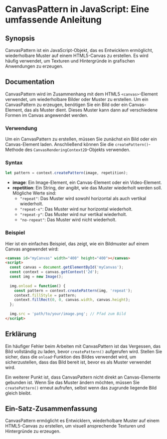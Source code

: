 <!--
Meta Description: # CanvasPattern in JavaScript: Eine umfassende Anleitung ## Synopsis CanvasPattern ist ein JavaScript-Objekt, das es Entwicklern ermöglicht, wiederhol...
Meta Keywords: ein, canvas, das, muster, wird
-->

# CanvasPattern in JavaScript: Eine umfassende Anleitung

## Synopsis
CanvasPattern ist ein JavaScript-Objekt, das es Entwicklern ermöglicht, wiederholbare Muster auf einem HTML5-Canvas zu erstellen. Es wird häufig verwendet, um Texturen und Hintergründe in grafischen Anwendungen zu erzeugen.

## Documentation
CanvasPattern wird im Zusammenhang mit dem HTML5 `<canvas>`-Element verwendet, um wiederholbare Bilder oder Muster zu erstellen. Um ein CanvasPattern zu erzeugen, benötigen Sie ein Bild oder ein Canvas-Element, das als Muster dient. Dieses Muster kann dann auf verschiedene Formen im Canvas angewendet werden.

### Verwendung
Um ein CanvasPattern zu erstellen, müssen Sie zunächst ein Bild oder ein Canvas-Element laden. Anschließend können Sie die `createPattern()`-Methode des `CanvasRenderingContext2D`-Objekts verwenden.

### Syntax
```javascript
let pattern = context.createPattern(image, repetition);
```

- **image**: Ein Image-Element, ein Canvas-Element oder ein Video-Element.
- **repetition**: Ein String, der angibt, wie das Muster wiederholt werden soll. Mögliche Werte sind:
  - `"repeat"`: Das Muster wird sowohl horizontal als auch vertikal wiederholt.
  - `"repeat-x"`: Das Muster wird nur horizontal wiederholt.
  - `"repeat-y"`: Das Muster wird nur vertikal wiederholt.
  - `"no-repeat"`: Das Muster wird nicht wiederholt.

### Beispiel
Hier ist ein einfaches Beispiel, das zeigt, wie ein Bildmuster auf einem Canvas angewendet wird:

```html
<canvas id="myCanvas" width="400" height="400"></canvas>
<script>
  const canvas = document.getElementById('myCanvas');
  const context = canvas.getContext('2d');
  const img = new Image();
  
  img.onload = function() {
    const pattern = context.createPattern(img, 'repeat');
    context.fillStyle = pattern;
    context.fillRect(0, 0, canvas.width, canvas.height);
  };
  
  img.src = 'path/to/your/image.png'; // Pfad zum Bild
</script>
```

## Erklärung
Ein häufiger Fehler beim Arbeiten mit CanvasPattern ist das Vergessen, das Bild vollständig zu laden, bevor `createPattern()` aufgerufen wird. Stellen Sie sicher, dass die `onload`-Funktion des Bildes verwendet wird, um sicherzustellen, dass das Bild bereit ist, bevor es als Muster verwendet wird.

Ein weiterer Punkt ist, dass CanvasPattern nicht direkt an Canvas-Elemente gebunden ist. Wenn Sie das Muster ändern möchten, müssen Sie `createPattern()` erneut aufrufen, selbst wenn das zugrunde liegende Bild gleich bleibt.

## Ein-Satz-Zusammenfassung
CanvasPattern ermöglicht es Entwicklern, wiederholbare Muster auf einem HTML5-Canvas zu erstellen, um visuell ansprechende Texturen und Hintergründe zu erzeugen.